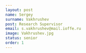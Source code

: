 ```yaml
---
layout: post
name: Sergey
surname: Vakhrushev
post: Research Supervisor
email: s.vakhrushev@mail.ioffe.ru
image: Vakhrushev.jpg
status: senior
order: 1
---
```


